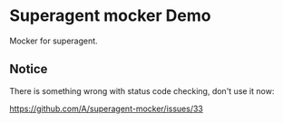 Superagent mocker Demo
======================

Mocker for superagent.

Notice
------

There is something wrong with status code checking, don't use it now:

<https://github.com/A/superagent-mocker/issues/33>